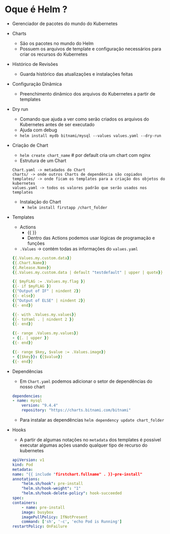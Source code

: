 # Oque é Helm ?

- Gerenciador de pacotes do mundo do Kubernetes

- Charts
    - São os pacotes no mundo do Helm
    - Possuem os arquivos de template e configuração necessários para criar os recursos do Kubernetes

- Histórico de Revisões
    - Guarda histórico das atualizações e instalações feitas

- Configuração Dinâmica
    - Preenchimento dinâmico dos arquivos do Kubernetes a partir de templates

- Dry run
    - Comando que ajuda a ver como serão criados os arquivos do Kubernetes antes de ser executado
    - Ajuda com debug
    - `helm install mydb bitnami/mysql --values values.yaml --dry-run`

- Criação de Chart
    - `helm create chart_name` # por default cria um chart com nginx
    - Estrutura de um Chart
    ```
    Chart.yaml -> metadados do Chart
    charts/ -> onde outros Charts de dependência são copiados
    templates/ -> onde ficam os templates para a criação dos objetos do kubernetes
    values.yaml -> todos os valores padrão que serão usados nos templates
    ```
    - Instalação do Chart
        - `helm install firstapp /chart_folder`

- Templates
    - Actions
        - {{ }}
        - Dentro das Actions podemos usar lógicas de programação e funções
    - `.Values` -> contém todas as informações do `values.yaml`
    ```yaml
    {{.Values.my.custom.data}}
    {{.Chart.Name}}
    {{.Release.Name}}
    {{.Values.my.custom.data | default "testdefault" | upper | quote}}

    {{ $myFLAG := .Values.my.flag }}
    {{- if $myFLAG }}
    {{"Output of IF" | nindent 2}}
    {{- else}}
    {{"Output of ELSE" | nindent 2}}
    {{- end}}

    {{- with .Values.my.values}}
    {{- toYaml . | nindent 2 }}
    {{- end}}

    {{- range .Values.my.values}}
    - {{. | upper }}
    {{- end}}

    {{- range $key, $value := .Values.image}}
    - {{$key}}: {{$value}}
    {{- end}}
    ```

- Dependências
    - Em `Chart.yaml` podemos adicionar o setor de dependências do nosso chart
    ```yaml
    dependencies:
    - name: mysql
        version: "9.4.4"
        repository: "https://charts.bitnami.com/bitnami"
    ```
    - Para instalar as dependências `helm dependency update chart_folder`

- Hooks
    - A partir de algumas notações no `metadata` dos templates é possível executar algumas ações usando qualquer tipo de recurso do kubernetes
    ```yaml
    apiVersion: v1
    kind: Pod
    metadata:
    name: "{{ include "firstchart.fullname" . }}-pre-install"
    annotations:
        "helm.sh/hook": pre-install
        "helm.sh/hook-weight": "1"
        "helm.sh/hook-delete-policy": hook-succeeded
    spec:
    containers:
        - name: pre-install
        image: busybox
        imagePullPolicy: IfNotPresent
        command: ['sh', '-c', 'echo Pod is Running']
    restartPolicy: OnFailure
    ```
 